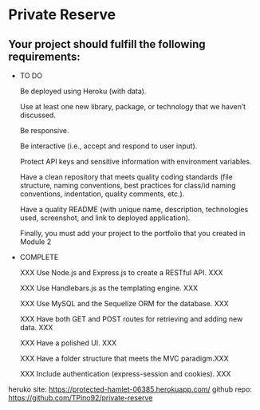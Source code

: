 # Private Reserve

## Your project should fulfill the following requirements:

* TO DO

  Be deployed using Heroku (with data).

  Use at least one new library, package, or technology that we haven’t discussed.

  Be responsive.

  Be interactive (i.e., accept and respond to user input).

  Protect API keys and sensitive information with environment variables.

  Have a clean repository that meets quality coding standards (file structure, naming conventions, best practices for class/id naming conventions, indentation, quality comments,   etc.).

  Have a quality README (with unique name, description, technologies used, screenshot, and link to deployed application).

  Finally, you must add your project to the portfolio that you created in Module 2

* COMPLETE

  XXX Use Node.js and Express.js to create a RESTful API. XXX

  XXX Use Handlebars.js as the templating engine. XXX

  XXX Use MySQL and the Sequelize ORM for the database. XXX

  XXX Have both GET and POST routes for retrieving and adding new data. XXX

  XXX Have a polished UI. XXX

  XXX Have a folder structure that meets the MVC paradigm.XXX

  XXX Include authentication (express-session and cookies). XXX

heruko site: https://protected-hamlet-06385.herokuapp.com/
github repo: https://github.com/TPino92/private-reserve

